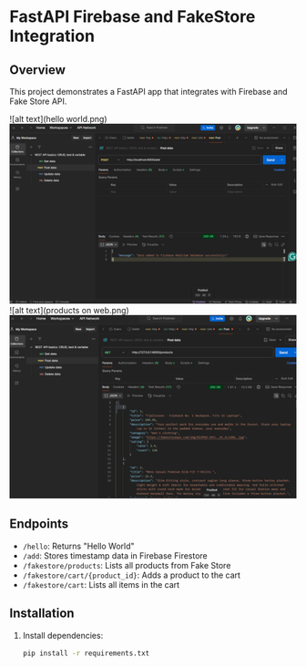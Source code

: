 # FastAPI Firebase and FakeStore Integration

## Overview
This project demonstrates a FastAPI app that integrates with Firebase and Fake Store API.

![alt text](hello world.png)
![alt text](postman.png) ![alt text](products on web.png) ![alt text](products.png) 

## Endpoints

- `/hello`: Returns "Hello World"
- `/add`: Stores timestamp data in Firebase Firestore
- `/fakestore/products`: Lists all products from Fake Store
- `/fakestore/cart/{product_id}`: Adds a product to the cart
- `/fakestore/cart`: Lists all items in the cart

## Installation

1. Install dependencies:
   ```bash
   pip install -r requirements.txt
